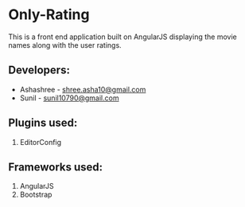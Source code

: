 # Only-Rating

This is a front end application built on AngularJS displaying the movie names along with the user ratings.

## Developers:
- Ashashree - shree.asha10@gmail.com
- Sunil     - sunil10790@gmail.com

## Plugins used:
1. EditorConfig

## Frameworks used:
1. AngularJS
2. Bootstrap
